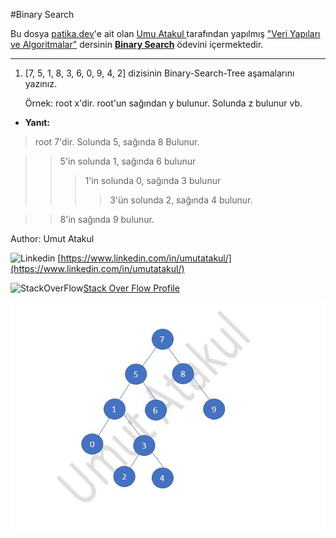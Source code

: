 #Binary Search

Bu dosya [patika.dev](https://www.patika.dev/tr)'e ait olan [Umu Atakul ](https://www.linkedin.com/in/umutatakul/)tarafından yapılmış ["Veri Yapıları ve Algoritmalar"](https://app.patika.dev/courses/veri-yapilari-ve-algoritmalar/) dersinin  [**Binary Search**](https://app.patika.dev/courses/veri-yapilari-ve-algoritmalar/binary-search-tree-proje) ödevini içermektedir.
***
1. [7, 5, 1, 8, 3, 6, 0, 9, 4, 2] dizisinin Binary-Search-Tree aşamalarını yazınız.

    Örnek: root x'dir. root'un sağından y bulunur. Solunda z bulunur vb.

* **Yanıt:**

>root 7'dir. Solunda 5, sağında 8 Bulunur.

> >5'in solunda 1, sağında 6 bulunur    
> > > 1'in solunda 0, sağında 3 bulunur
> > > > 3'ün solunda 2, sağında 4 bulunur.

> > 8'in sağında 9 bulunur.

Author: Umut Atakul

![Linkedin](https://icons.iconarchive.com/icons/graphics-vibe/simple-rounded-social/24/linkedin-icon.png) [https://www.linkedin.com/in/umutatakul/](https://www.linkedin.com/in/umutatakul/)

![StackOverFlow](https://icons.iconarchive.com/icons/limav/flat-gradient-social/24/Stackoverflow-icon.png)[Stack Over Flow Profile](https://stackoverflow.com/users/12765684/umut-atakul)

![BinaryTreeJpg](https://github.com/umutatakul/patika.dev/blob/main/src/Binary.jpg)
